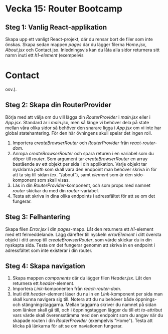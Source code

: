 # Vecka 15: Router Bootcamp

## Steg 1: Vanlig React-applikation

Skapa upp ett vanligt React-projekt, där du rensar bort de filer som inte önskas. Skapa sedan mappen *pages* där du lägger filerna *Home.jsx*, *About.jsx* och Contact.jsx. 
Inledningsvis kan du låta alla sidor returnera sitt namn inuti ett *h1-element* (exempelvis <h1>Contact</h1> osv.).

## Steg 2: Skapa din RouterProvider

Börja med att välja om du vill lägga din *RouterProvider* i *main.jsx* eller i *App.jsx*. Standard är i *main.jsx*, men så länge vi behöver dela på state mellan våra olika sidor så behöver den snarare ligga i *App.jsx* om vi inte har global statehantering. 
För den här övningens skull spelar det ingen roll. 

1. Importera *createBrowserRouter* och *RouterProvider* från *react-router-dom*.
2. Anropa *createBrowserRouter* och spara returen i en variabel som du döper till *router*. Som argument tar *createBrowserRouter* en array bestående av ett objekt per sida i din applikation. Varje objekt tar nycklarna *path* som skall vara den endpoint man behöver skriva in för att ta sig till sidan (ex. "/about"), samt *element* som är den sido-komponent som skall visas.
3. Läs in din *RouterProvider*-komponent, och som props med namnet *router* skickar du med din *router*-variabel.
4. Testa att skriva in dina olika endpoints i adressfältet för att se om det fungerar.

## Steg 3: Felhantering

Skapa filen *Error.jsx* i din *pages*-mapp. Låt den returnera ett *h1*-element med ett felmeddelande. Lägg därefter till nyckeln *errorElement* i ditt översta objekt i ditt anrop till *createBrowserRouter*, som värde skickar du in din nyskapta sida. Testa om det fungerar genomm att skriva in en endpoint i adressfältet som inte existerar i din router.

## Steg 4: Skapa navigation

1. Skapa mappen *components* där du lägger filen *Header.jsx*. Låt den returnera ett *header*-element.
2. Importera *Link*-komponenten från *react-router-dom*.
3. Inuti ditt *header*-element läser du nu in en *Link*-komponent per sida man skall kunna navigera sig till. Notera att du nu behöver både öppnings- och stängningstaggarna. Mellan taggarna skriver du namnet på sidan som länken skall gå till, och i öppningstaggen lägger du till ett *to*-attribut vars värde skall överensstämma med den endpoint som du angav när du skapade routen i din *RouterProvider* (exempelvis "<Link to="/">Home</Link>"). Testa att klicka på länkarna för att se om naviationen fungerar.
